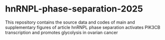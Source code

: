 # hnRNPL-phase-separation-2025
This repository contains the source data and codes of main and supplementary figures of article hnRNPL phase separation activates PIK3CB transcription and promotes glycolysis in ovarian cancer
